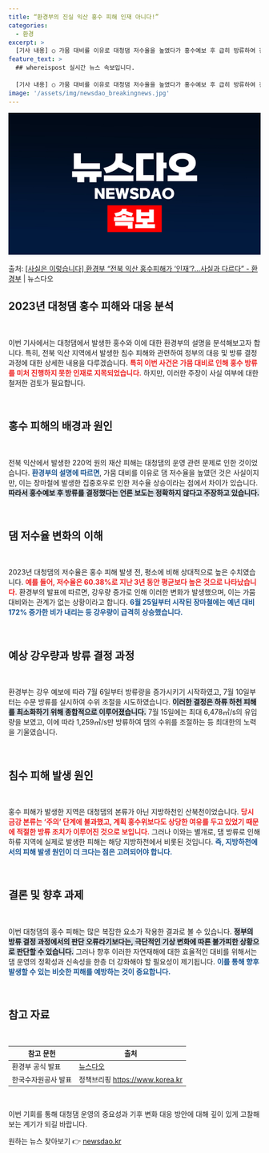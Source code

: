```yaml
---
title: “환경부의 진실 익산 홍수 피해 인재 아니다!”
categories:
  - 환경
excerpt: >
  [기사 내용] ○ 가뭄 대비를 이유로 대청댐 저수율을 높였다가 홍수예보 후 급히 방류하여 전북 익산에 침수 …
feature_text: >
  ## whereispost 실시간 뉴스 속보입니다.

  [기사 내용] ○ 가뭄 대비를 이유로 대청댐 저수율을 높였다가 홍수예보 후 급히 방류하여 전북 익산에 침수 …
image: '/assets/img/newsdao_breakingnews.jpg'
---
```


![뉴스다오 속보](/assets/img/newsdao_breakingnews.jpg)

<p>출처: <a href="https://newsdao.kr/2320" rel="dofollow">[사실은 이렇습니다] 환경부 “전북 익산 홍수피해가 ‘인재’?…사실과 다르다” - 환경부</a> | 뉴스다오</p>

<h2 data-ke-size="size26">2023년 대청댐 홍수 피해와 대응 분석</h2>

<p data-ke-size="size16">&nbsp;</p>

이번 기사에서는 대청댐에서 발생한 홍수와 이에 대한 환경부의 설명을 분석해보고자 합니다. 특히, 전북 익산 지역에서 발생한 침수 피해와 관련하여 정부의 대응 및 방류 결정 과정에 대한 상세한 내용을 다루겠습니다. <b><span style="color: #ee2323;">특히 이번 사건은 가뭄 대비로 인해 홍수 방류를 미처 진행하지 못한 인재로 지목되었습니다.</span></b> 하지만, 이러한 주장이 사실 여부에 대한 철저한 검토가 필요합니다. 

<p data-ke-size="size16">&nbsp;</p>

<h2 data-ke-size="size26">홍수 피해의 배경과 원인</h2>

<p data-ke-size="size16">&nbsp;</p>

전북 익산에서 발생한 220억 원의 재산 피해는 대청댐의 운영 관련 문제로 인한 것이었습니다. <b><span style="color: #1a5490;">환경부의 설명에 따르면</span></b>, 가뭄 대비를 이유로 댐 저수율을 높였던 것은 사실이지만, 이는 장마철에 발생한 집중호우로 인한 저수율 상승이라는 점에서 차이가 있습니다. <b><span style="background-color: #21538527;">따라서 홍수예보 후 방류를 결정했다는 언론 보도는 정확하지 않다고 주장하고 있습니다.</span></b> 

<p data-ke-size="size16">&nbsp;</p>

<h2 data-ke-size="size26">댐 저수율 변화의 이해</h2>

<p data-ke-size="size16">&nbsp;</p>

2023년 대청댐의 저수율은 홍수 피해 발생 전, 평소에 비해 상대적으로 높은 수치였습니다. <b><span style="color: #ee2323;">예를 들어, 저수율은 60.38%로 지난 3년 동안 평균보다 높은 것으로 나타났습니다.</span></b> 환경부의 발표에 따르면, 강우량 증가로 인해 이러한 변화가 발생했으며, 이는 가뭄 대비와는 관계가 없는 상황이라고 합니다. <b><span style="color: #1a5490;">6월 25일부터 시작된 장마철에는 예년 대비 172% 증가한 비가 내리는 등 강우량이 급격히 상승했습니다.</span></b> 

<p data-ke-size="size16">&nbsp;</p>

<h2 data-ke-size="size26">예상 강우량과 방류 결정 과정</h2>

<p data-ke-size="size16">&nbsp;</p>

환경부는 강우 예보에 따라 7월 6일부터 방류량을 증가시키기 시작하였고, 7월 10일부터는 수문 방류를 실시하여 수위 조절을 시도하였습니다. <b><span style="background-color: #21538527;">이러한 결정은 하류 하천 피해를 최소화하기 위해 종합적으로 이루어졌습니다.</span></b> 7월 15일에는 최대 6,478㎥/s의 유입량을 보였고, 이에 따라 1,259㎥/s만 방류하여 댐의 수위를 조절하는 등 최대한의 노력을 기울였습니다. 

<p data-ke-size="size16">&nbsp;</p>

<h2 data-ke-size="size26">침수 피해 발생 원인</h2>

<p data-ke-size="size16">&nbsp;</p>

홍수 피해가 발생한 지역은 대청댐의 본류가 아닌 지방하천인 산북천이었습니다. <b><span style="color: #ee2323;">당시 금강 본류는 ‘주의’ 단계에 불과했고, 계획 홍수위보다도 상당한 여유를 두고 있었기 때문에 적절한 방류 조치가 이루어진 것으로 보입니다.</span></b> 그러나 이와는 별개로, 댐 방류로 인해 하류 지역에 실제로 발생한 피해는 해당 지방하천에서 비롯된 것입니다. <b><span style="color: #1a5490;">즉, 지방하천에서의 피해 발생 원인이 더 크다는 점은 고려되어야 합니다.</span></b> 

<p data-ke-size="size16">&nbsp;</p>

<h2 data-ke-size="size26">결론 및 향후 과제</h2>

<p data-ke-size="size16">&nbsp;</p>

이번 대청댐의 홍수 피해는 많은 복잡한 요소가 작용한 결과로 볼 수 있습니다. <b><span style="background-color: #21538527;">정부의 방류 결정 과정에서의 판단 오류라기보다는, 극단적인 기상 변화에 따른 불가피한 상황으로 판단할 수 있습니다.</span></b> 그러나 향후 이러한 자연재해에 대한 효율적인 대비를 위해서는 댐 운영의 정확성과 신속성을 한층 더 강화해야 할 필요성이 제기됩니다. <b><span style="color: #1a5490;">이를 통해 향후 발생할 수 있는 비슷한 피해를 예방하는 것이 중요합니다.</span></b> 

<p data-ke-size="size16">&nbsp;</p>

<h2 data-ke-size="size26">참고 자료</h2>

<p data-ke-size="size16">&nbsp;</p>

| 참고 문헌 | 출처 |
|-----------|------|
| 환경부 공식 발표 | [뉴스다오](https://newsdao.kr/2320) |
| 한국수자원공사 발표 | 정책브리핑 https://www.korea.kr |

<p data-ke-size="size16">&nbsp;</p> 

이번 기회를 통해 대청댐 운영의 중요성과 기후 변화 대응 방안에 대해 깊이 있게 고찰해 보는 계기가 되길 바랍니다. 

원하는 뉴스 찾아보기 👉 <a href="https://newsdao.kr" rel="dofollow">newsdao.kr</a>


